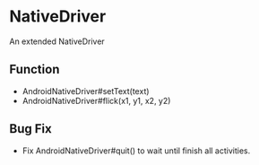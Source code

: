# NativeDriver 

An extended NativeDriver

## Function

* AndroidNativeDriver#setText(text)
* AndroidNativeDriver#flick(x1, y1, x2, y2)

## Bug Fix

* Fix AndroidNativeDriver#quit() to wait until finish all activities.

